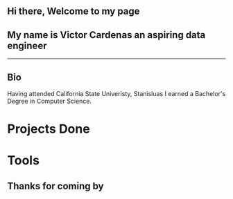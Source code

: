 ## Hi there, Welcome to my page
## My name is Victor Cardenas an aspiring data engineer
___
## Bio

Having attended California State Univeristy, Stanisluas I earned a Bachelor's Degree in Computer Science.


# Projects Done





# Tools 

















## Thanks for coming by

